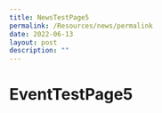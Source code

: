 ```yaml
---
title: NewsTestPage5
permalink: /Resources/news/permalink
date: 2022-06-13
layout: post
description: ""
---
```


# EventTestPage5